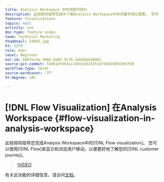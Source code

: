 ```yaml
---
title: Analysis Workspace 中的流程可视化
description: 此视频将指导您逐步了解Analysis Workspace中的流量可视化图表。 您可以使用流量来显示和探索用户移动，以更好地了解您的客户历程。
feature: Visualizations
topics: null
activity: use
doc-type: feature video
team: Technical Marketing
thumbnail: 24045.jpg
kt: 2279
role: User
level: Beginner
exl-id: 888fec4a-308d-4a05-9c7b-a4b4deba09b1
source-git-commit: fe861dfd541c1b9cb3b233fa3f56d55054305fd9
workflow-type: tm+mt
source-wordcount: '77'
ht-degree: 18%

---
```


# [!DNL Flow Visualization] 在Analysis Workspace {#flow-visualization-in-analysis-workspace}

此视频将指导您完成Analysis Workspace中的[!DNL Flow visualization]。 您可以使用[!DNL Flow]来显示和浏览用户移动，以便更好地了解您的[!DNL customer journey]。

>[!VIDEO](https://video.tv.adobe.com/v/24045/?quality=12)

有关此功能的详细信息，请访问[文档](https://experienceleague.adobe.com/docs/analytics/analyze/analysis-workspace/visualizations/fallout/fallout-flow.html?lang=en)。
